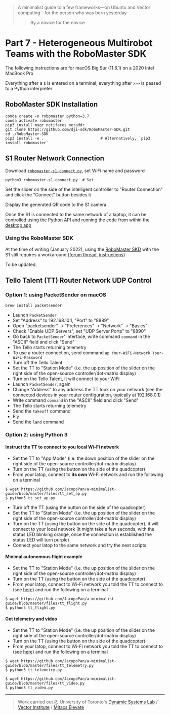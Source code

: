 > A minimalist guide to  a few frameworks⁠—on Ubuntu and Vector computing⁠—for the person who was born yesterday
>> By a novice for the novice

# Part 7 - Heterogeneous Multirobot Teams with the RoboMaster SDK

The following instructions are for macOS Big Sur (11.6.1) on a 2020 Intel MacBook Pro

Everything after a `$` is entered on a terminal; everything after `>>>` is passed to a Python interpreter

## RoboMaster SDK Installation

```
conda create -n robomaster python=3.7
conda activate robomaster
pip3 install myqr netifaces netaddr
git clone https://github.com/dji-sdk/RoboMaster-SDK.git
cd ./RoboMaster-SDK
pip3 install -e .                         # Alternatively, `pip3 install robomaster`

```

## S1 Router Network Connection

Download [`robomaster-s1-connect.py`](https://github.com/JacopoPan/a-minimalist-guide/blob/master/files/robomaster-s1-connect.py), set WiFi name and password
```
python3 robomaster-s1-connect.py  # Set
```
Set the slider on the side of the intelligent controller to "Router Connection" and click the "Connect" button besides it

Display the generated QR code to the S1 camera

Once the S1 is connected to the same network of a laptop, it can be controlled using the [Python API](https://www.dji.com/ca/robomaster-s1/programming-guide) and running the code from within the [desktop app](https://www.dji.com/ca/robomaster-s1/downloads)

### Using the RoboMaster SDK

At the time of writing (January 2022), using the [RoboMaster SKD](https://github.com/dji-sdk/RoboMaster-SDK) with the S1 still requires a workaround ([forum thread](https://forum.dji.com/forum.php?mod=viewthread&tid=212767), [instructions](https://github.com/JacopoPan/a-minimalist-guide/blob/master/files/s1_sdk_hack.zip))

To be updated.

## Tello Talent (TT) Router Network UDP Control

### Option 1: using PacketSender on macOS

```
brew install packetsender
```

- Launch `PacketSender` 
- Set "Address" to 192.168.10.1, "Port" to "8889"
- Open "packetsender" -> "Preferences" -> "Network" -> "Basics"
- Check "Enable UDP Servers", set "UDP Server Ports" to "8890"
- Go back to `PacketSender`' interface, write command `command` in the "ASCII" field and click "Send"
- The Tello starts returning telemetry
- To use a router connection, send command `ap Your-WiFi-Network Your-WiFi-Password`
- Turn off the Tello Talent
- Set the TT to "Station Mode" (i.e. the up position of the slider on the right side of the open-source controller/dot-matrix display)
- Turn on the Tello Talent, it will connect to your WiFi
- Launch `PacketSender`, again
- Change "Address" to any address the TT took on your network (see the connected devices in your router configuration, typically at 192.168.0.1)
- Write command `command` in the "ASCII" field and click "Send"
- The Tello starts returning telemetry
- Send the `takeoff` command
- Fly
- Send the `land` command


### Option 2: using Python 3

#### Instruct the TT to connect to you local Wi-Fi network

- Set the TT to "App Mode" (i.e. the down position of the slider on the right side of the open-source controller/dot-matrix display)
- Turn on the TT (using the button on the side of the quadcopter)
- From your latop, connect to **its own** Wi-Fi network and run the following on a terminal

```
$ wget https://github.com/JacopoPan/a-minimalist-guide/blob/master/files/tt_set_ap.py
$ python3 tt_set_ap.py
```

- Turn off the TT (using the button on the side of the quadcopter)
- Set the TT to "Station Mode" (i.e. the up position of the slider on the right side of the open-source controller/dot-matrix display)
- Turn on the TT (using the button on the side of the quadcopter), it will connect to your local network (it might take a few seconds, with the status LED blinking orange, once the connection is established the status LED will turn purple)
- Connect your latop to the same network and try the next scripts

#### Minimal autonomous flight example

- Set the TT to "Station Mode" (i.e. the up position of the slider on the right side of the open-source controller/dot-matrix display)
- Turn on the TT (using the button on the side of the quadcopter)
- From your latop, connect to Wi-Fi network you told the TT to connect to (see [here](https://github.com/JacopoPan/a-minimalist-guide/blob/master/Part7-Heterogeneous-Multirobot-Teams-with-the-RoboMaster-SDK.md#instruct-the-tt-to-connect-to-you-local-wi-fi-network)) and run the following on a terminal

```
$ wget https://github.com/JacopoPan/a-minimalist-guide/blob/master/files/tt_flight.py
$ python3 tt_flight.py
```

#### Get telemetry and video

- Set the TT to "Station Mode" (i.e. the up position of the slider on the right side of the open-source controller/dot-matrix display)
- Turn on the TT (using the button on the side of the quadcopter)
- From your latop, connect to Wi-Fi network you told the TT to connect to (see [here](https://github.com/JacopoPan/a-minimalist-guide/blob/master/Part7-Heterogeneous-Multirobot-Teams-with-the-RoboMaster-SDK.md#instruct-the-tt-to-connect-to-you-local-wi-fi-network)) and run the following on a terminal

```
$ wget https://github.com/JacopoPan/a-minimalist-guide/blob/master/files/tt_telemetry.py
$ python3 tt_telemetry.py
```

```
$ wget https://github.com/JacopoPan/a-minimalist-guide/blob/master/files/tt_video.py
$ python3 tt_video.py
```

-------
> Work carried out @ University of Toronto's [Dynamic Systems Lab](https://github.com/utiasDSL) / [Vector Institute](https://github.com/VectorInstitute) / [Mitacs Elevate](https://www.mitacs.ca/en/projects/multi-agent-reinforcement-learning-decentralized-uavugv-cooperative-exploration)

